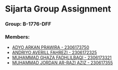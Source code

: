 # Sijarta Group Assignment
### Group: B-1776-DFF
### Members:
- [ADYO ARKAN PRAWIRA - 2306173750](https://github.com/adyoprawira)
- [ANDRIYO AVERILL FAHREZI - 2306172325](https://github.com/muzkii)
- [MUHAMMAD GHAZA FADHLILBAQI - 2306173321](https://github.com/GhazaFadhlilbaqi )
- [MUHAMMAD JORDAN AR-RAZI AZIZ - 230617355](https://github.com/jordanaziz18)